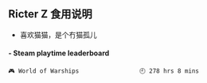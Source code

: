 ## Ricter Z 食用说明
- 喜欢猫猫，是个冇猫孤儿

<!-- steam-box start -->
#### - Steam playtime leaderboard
```text
🎮 World of Warships                 🕘 278 hrs 8 mins
```
<!-- Powered by https://github.com/YouEclipse/steam-box . -->
<!-- steam-box end -->
